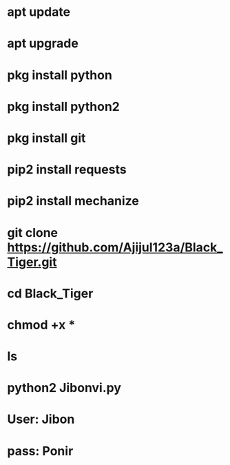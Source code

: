 # apt update                                                      
# apt upgrade                                              
# pkg install python
# pkg install python2
# pkg install git
# pip2 install requests
# pip2 install mechanize
# git clone https://github.com/Ajijul123a/Black_Tiger.git
# cd Black_Tiger
# chmod +x *
# ls
# python2 Jibonvi.py
# User: Jibon
# pass: Ponir
